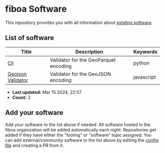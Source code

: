 # fiboa Software

This repository provides you with all information about [existing software](#list-of-software).

## List of software

| Title | Description | Keywords |
| ----- | ----------- | -------- |
| [Cli](https://github.com/fiboa/cli) | Validator for the GeoParquet encoding | python |
| [Geojson Validator](https://github.com/fiboa/geojson-validator) | Validator for the GeoJSON encoding | javascript |

* **Last updated:** Mar 15 2024, 22:57 
* **Count:** 2

## Add your software

Add your software to the list above if needed.
All software hosted in the fiboa organization will be added automatically each night.
Repositories get added if they have either the "tooling" or "software" topic assigned.
You can add external/community software to the list above by editing the [config file](https://github.com/fiboa/fiboa/edit/main/python/config.py) and creating a PR from it.